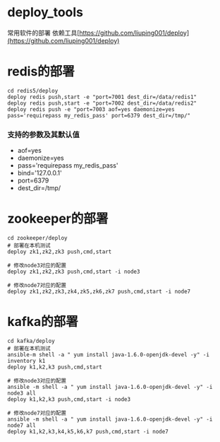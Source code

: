 # deploy_tools
常用软件的部署
依赖工具[https://github.com/liuping001/deploy](https://github.com/liuping001/deploy)

# redis的部署
```shell
cd redis5/deploy
deploy redis push,start -e "port=7001 dest_dir=/data/redis1"
deploy redis push,start -e "port=7002 dest_dir=/data/redis2"
deploy redis push -e "port=7003 aof=yes daemonize=yes pass='requirepass my_redis_pass' port=6379 dest_dir=/tmp/"
```
### 支持的参数及其默认值
* aof=yes  
* daemonize=yes  
* pass='requirepass my_redis_pass'  
* bind='127.0.0.1'  
* port=6379  
* dest_dir=/tmp/  


# zookeeper的部署
```shell script
cd zookeeper/deploy
# 部署在本机测试
deploy zk1,zk2,zk3 push,cmd,start

# 修改node3对应的配置
deploy zk1,zk2,zk3 push,cmd,start -i node3

# 修改node7对应的配置
deploy zk1,zk2,zk3,zk4,zk5,zk6,zk7 push,cmd,start -i node7
```
# kafka的部署
```shell script
cd kafka/deploy
# 部署在本机测试
ansible-m shell -a " yum install java-1.6.0-openjdk-devel -y" -i inventory k1
deploy k1,k2,k3 push,cmd,start

# 修改node3对应的配置
ansible -m shell -a " yum install java-1.6.0-openjdk-devel -y" -i node3 all
deploy k1,k2,k3 push,cmd,start -i node3

# 修改node7对应的配置
ansible -m shell -a " yum install java-1.6.0-openjdk-devel -y" -i node7 all
deploy k1,k2,k3,k4,k5,k6,k7 push,cmd,start -i node7
```